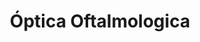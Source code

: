 ---
title: "Óptica Oftalmologica"
url: /san-miguel/optica-oftalmologica-alameda-roosevelt-carretera-panamericana/
shop: Optiker
---